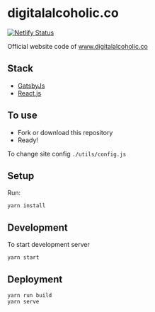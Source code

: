 # digitalalcoholic.co

[![Netlify Status](https://api.netlify.com/api/v1/badges/3747f5de-39b5-4395-ad95-a0a53c0569c3/deploy-status)](https://app.netlify.com/sites/digitalalcoholic/deploys)

Official website code of www.digitalalcoholic.co

## Stack

- [GatsbyJs](https://www.gatsbyjs.org/)
- [React.js](https://reactjs.org/)

## To use

- Fork or download this repository
- Ready!

To change site config `./utils/config.js`

## Setup

Run:

```
yarn install
```

## Development

To start development server

```
yarn start
```

## Deployment

```
yarn run build
yarn serve
```
